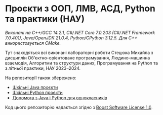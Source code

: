 # Проєкти з ООП, ЛМВ, АСД, Python та практики (НАУ)

_Виконані на C++/GCC 14.2.1, C#/.NET Core 7.0.203 (C#/.NET Framework 7.0.401), Java/OpenJDK 21.0.4, Python/CPython 3.12.5._ 
_Для C++ використовується CMake._

Тут знаходяться всі виконані лабораторні роботи Стецюка Михайла з дисциплін Об'єктно-орієнтоване програмування, Людино-машинна взаємодія, Алгоритми та структури даних, Програмування на Python та з літньої практики, НАУ 2023–2024.

На репозиторії також збережено:
- [Шкільні Java проєкти](https://github.com/yaBobJonez/Homework/tree/java)
- [Шкільні Python проєкти](https://github.com/yaBobJonez/Homework/tree/python)
- [Допомога з Java і Python для однокласників](https://yaBobJonez.github.io/Homework/CS)

Код цього репозиторію надається згідно з [Boost Software License 1.0](https://github.com/yaBobJonez/Homework/blob/uni/LICENSE).

